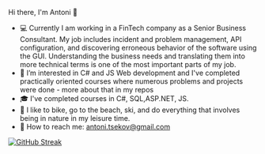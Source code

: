 Hi there, I'm Antoni 👋




- :computer: Currently I am working in a FinTech company as a Senior Business Consultant. My job includes incident and problem management, API configuration, and discovering erroneous behavior of the software using the GUI. Understanding the business needs and translating them into more technical terms is one of the most important parts of my job. 
- 👀 I’m interested in C# and JS Web development and I've completed practically oriented courses where numerous problems and projects were done - more about that in my repos
- :mortar_board: I've completed courses in C#, SQL,ASP.NET, JS.
- 🌴 I like to bike, go to the beach, ski, and do everything that involves being in nature in my leisure time. 
- :email: How to reach me: antoni.tsekov@gmail.com

<!---
aTsekov/aTsekov is a ✨ special ✨ repository because its `README.md` (this file) appears on your GitHub profile.
You can click the Preview link to take a look at your changes.
--->
[![GitHub Streak](https://github-readme-streak-stats.herokuapp.com?user=aTsekov&theme=tokyonight&hide_border=true&date_format=j%20M%5B%20Y%5D)](https://git.io/streak-stats)
